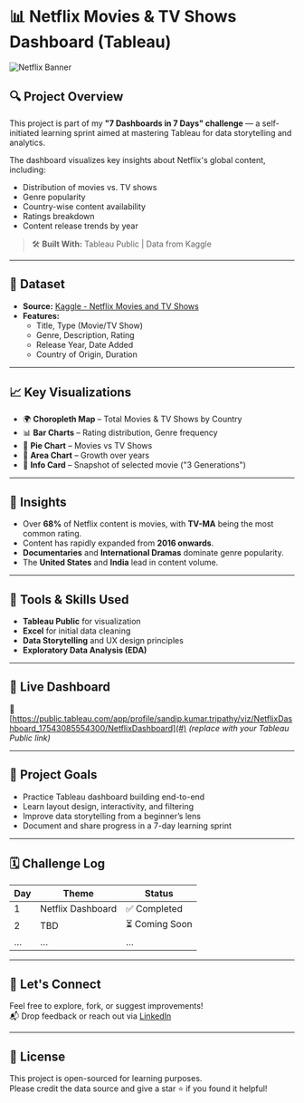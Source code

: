 # 📊 Netflix Movies & TV Shows Dashboard (Tableau)

![Netflix Banner](https://upload.wikimedia.org/wikipedia/commons/0/08/Netflix_2015_logo.svg)

## 🔍 Project Overview

This project is part of my **"7 Dashboards in 7 Days" challenge** — a self-initiated learning sprint aimed at mastering Tableau for data storytelling and analytics.

The dashboard visualizes key insights about Netflix's global content, including:
- Distribution of movies vs. TV shows
- Genre popularity
- Country-wise content availability
- Ratings breakdown
- Content release trends by year

> 🛠️ **Built With:** Tableau Public | Data from Kaggle

---

## 📁 Dataset

- **Source:** [Kaggle - Netflix Movies and TV Shows](https://www.kaggle.com/datasets/shivamb/netflix-shows)
- **Features:**
  - Title, Type (Movie/TV Show)
  - Genre, Description, Rating
  - Release Year, Date Added
  - Country of Origin, Duration

---

## 📈 Key Visualizations

- 🌍 **Choropleth Map** – Total Movies & TV Shows by Country  
- 📊 **Bar Charts** – Rating distribution, Genre frequency  
- 🎯 **Pie Chart** – Movies vs TV Shows  
- 📆 **Area Chart** – Growth over years  
- 📝 **Info Card** – Snapshot of selected movie ("3 Generations")

---

## 🎯 Insights

- Over **68%** of Netflix content is movies, with **TV-MA** being the most common rating.
- Content has rapidly expanded from **2016 onwards**.
- **Documentaries** and **International Dramas** dominate genre popularity.
- The **United States** and **India** lead in content volume.

---

## 🧰 Tools & Skills Used

- **Tableau Public** for visualization
- **Excel** for initial data cleaning
- **Data Storytelling** and UX design principles
- **Exploratory Data Analysis (EDA)**

---

## 📎 Live Dashboard

🔗 [https://public.tableau.com/app/profile/sandip.kumar.tripathy/viz/NetflixDashboard_17543085554300/NetflixDashboard](#) *(replace with your Tableau Public link)*

---

## 📌 Project Goals

- Practice Tableau dashboard building end-to-end  
- Learn layout design, interactivity, and filtering  
- Improve data storytelling from a beginner’s lens  
- Document and share progress in a 7-day learning sprint

---

## 🗓️ Challenge Log

| Day | Theme | Status |
|-----|-------|--------|
| 1   | Netflix Dashboard | ✅ Completed |
| 2   | TBD | ⏳ Coming Soon |
| …   | … | … |

---

## 🤝 Let's Connect

Feel free to explore, fork, or suggest improvements!  
📬 Drop feedback or reach out via [LinkedIn](www.linkedin.com/in/sandip-kumar-tripathy-7b0207268) 

---

## 📝 License

This project is open-sourced for learning purposes.  
Please credit the data source and give a star ⭐ if you found it helpful!

